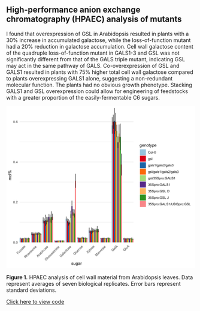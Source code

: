 ## High-performance anion exchange chromatography (HPAEC) analysis of mutants

I found that overexpression of GSL in Arabidopsis resulted in plants with a 30% increase in accumulated galactose, while the loss-of-function mutant had a 20% reduction in galactose accumulation. Cell wall galactose content of the quadruple loss-of-function mutant in GALS1-3 and GSL was not significantly different from that of the GALS triple mutant, indicating GSL may act in the same pathway of GALS. Co-overexpression of GSL and GALS1 resulted in plants with 75% higher total cell wall galactose compared to plants overexpressing GALS1 alone, suggesting a non-redundant molecular function. The plants had no obvious growth phenotype. Stacking GALS1 and GSL overexpression could allow for engineering of feedstocks with a greater proportion of the easily-fermentable C6 sugars.

<img src="images/180424_DUF23_HPAEC3.png?raw=true"/>

**Figure 1.** HPAEC analysis of cell wall material from Arabidopsis leaves. Data represent averages of seven biological replicates. Error bars represent standard deviations.

[Click here to view code](https://github.com/devonbirdseye/DUF23/blob/master/DUF23.Rmd)

